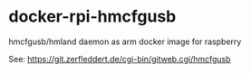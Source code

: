 # docker-rpi-hmcfgusb
hmcfgusb/hmland daemon as arm docker image for raspberry

See:
https://git.zerfleddert.de/cgi-bin/gitweb.cgi/hmcfgusb
